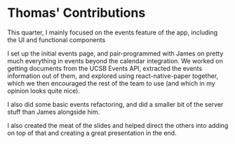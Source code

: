 # Thomas' Contributions

This quarter, I mainly focused on the events feature of the app, including the UI and functional components

I set up the initial events page, and pair-programmed with James on pretty much everything in events beyond the calendar integration. We worked on getting documents from the UCSB Events API, extracted the events information out of them, and explored using react-native-paper together, which we then encouraged the rest of the team to use (and which in my opinion looks quite nice). 

I also did some basic events refactoring, and did a smaller bit of the server stuff than James alongside him.

I also created the meat of the slides and helped direct the others into adding on top of that and creating a great presentation in the end. 
